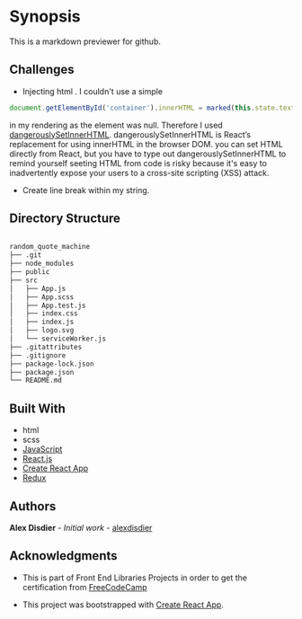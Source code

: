 # Synopsis

This is a markdown previewer for github.

## Challenges

* Injecting html . I couldn't use a simple
``` javascript
document.getElementById('container').innerHTML = marked(this.state.textarea)
```
in my rendering as the element was null.
Therefore I used  [dangerouslySetInnerHTML](https://reactjs.org/docs/dom-elements.html#dangerouslysetinnerhtml).
dangerouslySetInnerHTML is React’s replacement for using innerHTML in the browser DOM. you can set HTML directly from React, but you have to type out dangerouslySetInnerHTML to remind yourself seeting HTML from code is risky because it's easy to inadvertently expose your users to a cross-site scripting (XSS) attack.

* Create line break within my string. 

## Directory Structure

```bash

random_quote_machine
├── .git
├── node_modules
├── public
├── src
│   ├── App.js
│   ├── App.scss
│   ├── App.test.js
│   ├── index.css
│   ├── index.js
│   ├── logo.svg
│   └── serviceWorker.js
├── .gitattributes
├── .gitignore
├── package-lock.json
├── package.json
└── README.md

```

## Built With

* html
* scss
* [JavaScript](https://developer.mozilla.org/bm/docs/Web/JavaScript)
* [React.js](https://reactjs.org/docs/hello-world.html)
* [Create React App](https://facebook.github.io/create-react-app/docs/getting-started)
* [Redux](https://redux.js.org/)

## Authors

**Alex Disdier** - *Initial work* - [alexdisdier](https://github.com/alexdisdier)

## Acknowledgments

* This is part of Front End Libraries Projects in order to get the certification from [FreeCodeCamp](https://learn.freecodecamp.org/front-end-libraries/front-end-libraries-projects/build-a-markdown-previewer)

* This project was bootstrapped with [Create React App](https://github.com/facebook/create-react-app).
